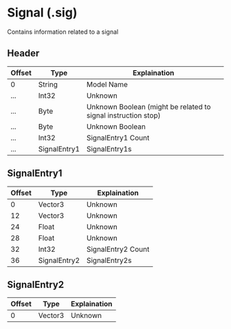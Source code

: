 # Signal (.sig)

Contains information related to a signal

## Header

| Offset | Type         | Explaination                                                  |
| ------ | ------------ | ------------------------------------------------------------- |
| 0      | String       | Model Name                                                    |
| ...    | Int32        | Unknown                                                       |
| ...    | Byte         | Unknown Boolean (might be related to signal instruction stop) |
| ...    | Byte         | Unknown Boolean                                               |
| ...    | Int32        | SignalEntry1 Count                                            |
| ...    | SignalEntry1 | SignalEntry1s                                                 |

## SignalEntry1

| Offset | Type         | Explaination               |
| ------ | ------------ | -------------------------- |
| 0      | Vector3      | Unknown                    |
| 12     | Vector3      | Unknown                    |
| 24     | Float        | Unknown                    |
| 28     | Float        | Unknown                    |
| 32     | Int32        | SignalEntry2 Count         |
| 36     | SignalEntry2 | SignalEntry2s              |

## SignalEntry2

| Offset | Type    | Explaination |
| ------ | ------- | ------------ |
| 0      | Vector3 | Unknown      |
